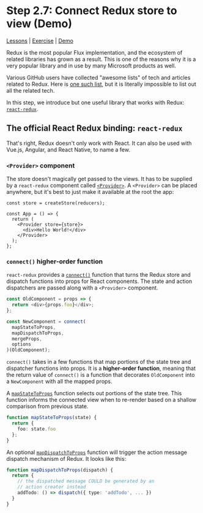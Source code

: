# Step 2.7: Connect Redux store to view (Demo)

[Lessons](../) | [Exercise](./exercise/) | [Demo](./demo/)

Redux is the most popular Flux implementation, and the ecosystem of related libraries has grown as a result. This is one of the reasons why it is a very popular library and in use by many Microsoft products as well.

Various GitHub users have collected "awesome lists" of tech and articles related to Redux. Here is [one such list](https://github.com/xgrommx/awesome-redux#react---a-javascript-library-for-building-user-interfaces), but it is literally impossible to list out all the related tech.

In this step, we introduce but one useful library that works with Redux: [`react-redux`](https://react-redux.js.org/).

## The official React Redux binding: `react-redux`

That's right, Redux doesn't only work with React. It can also be used with Vue.js, Angular, and React Native, to name a few.

### `<Provider>` component

The store doesn't magically get passed to the views. It has to be supplied by a `react-redux` component called [`<Provider>`](https://react-redux.js.org/api/provider). A `<Provider>` can be placed anywhere, but it's best to just make it available at the root the app:

```tsx
const store = createStore(reducers);

const App = () => {
  return (
    <Provider store={store}>
      <div>Hello World!</div>
    </Provider>
  );
};
```

### `connect()` higher-order function

`react-redux` provides a [`connect()`](https://react-redux.js.org/api/connect) function that turns the Redux store and dispatch functions into props for React components. The state and action dispatchers are passed along with a `<Provider>` component.

```ts
const OldComponent = props => {
  return <div>{props.foo}</div>;
};

const NewComponent = connect(
  mapStateToProps,
  mapDispatchToProps,
  mergeProps,
  options
)(OldComponent);
```

`connect()` takes in a few functions that map portions of the state tree and dispatcher functions into props. It is a **higher-order function**, meaning that the return value of `connect()` is a function that decorates `OldComponent` into a `NewComponent` with all the mapped props.

A [`mapStateToProps`](https://react-redux.js.org/api/connect#mapstatetoprops-state-ownprops-object) function selects out portions of the state tree. This function informs the connected view when to re-render based on a shallow comparison from previous state.

```ts
function mapStateToProps(state) {
  return {
    foo: state.foo
  };
}
```

An optional [`mapDispatchToProps`](https://react-redux.js.org/api/connect#mapdispatchtoprops-object-dispatch-ownprops-object) function will trigger the action message dispatch mechanism of Redux. It looks like this:

```ts
function mapDispatchToProps(dispatch) {
  return {
    // the dispatched message COULD be generated by an
    // action creator instead
    addTodo: () => dispatch({ type: 'addTodo', ... })
  }
}
```
